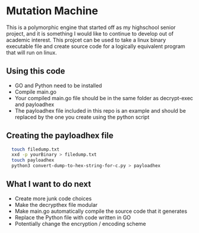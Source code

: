 # Mutation Machine

This is a polymorphic engine that started off as my highschool senior project, and it is something I would like to continue to develop out of academic interest. This projcet can be used to take a linux binary executable file and create source code for a logically equivalent program that will run on linux.
## Using this code

- GO and Python need to be installed
- Compile main.go
- Your compiled main.go file should be in the same folder as decrypt-exec and payloadhex
- The payloadhex file included in this repo is an example and should be replaced by the one you create using the python script


## Creating the payloadhex file
```bash
  touch filedump.txt
  xxd -p yourBinary > filedump.txt
  touch payloadhex
  python3 convert-dump-to-hex-string-for-c.py > payloadhex
```


## What I want to do next

- Create more junk code choices
- Make the decrypthex file modular
- Make main.go automatically compile the source code that it generates 
- Replace the Python file with code written in GO
- Potentially change the encryption / encoding scheme
